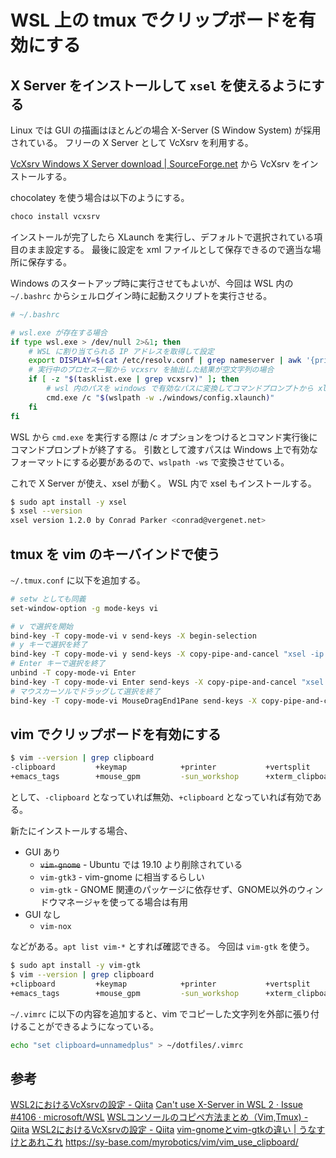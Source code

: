 # WSL 上の tmux でクリップボードを有効にする

## X Server をインストールして `xsel` を使えるようにする

Linux では GUI の描画はほとんどの場合 X-Server (S Window System) が採用されている。
フリーの X Server として VcXsrv を利用する。

[VcXsrv Windows X Server download | SourceForge.net](https://sourceforge.net/projects/vcxsrv/)  から VcXsrv をインストールする。

chocolatey を使う場合は以下のようにする。

```powershell
choco install vcxsrv
```

インストールが完了したら XLaunch を実行し、デフォルトで選択されている項目のまま設定する。
最後に設定を xml ファイルとして保存できるので適当な場所に保存する。

Windows のスタートアップ時に実行させてもよいが、今回は WSL 内の `~/.bashrc` からシェルログイン時に起動スクリプトを実行させる。

```bash
# ~/.bashrc

# wsl.exe が存在する場合
if type wsl.exe > /dev/null 2>&1; then
    # WSL に割り当てられる IP アドレスを取得して設定
    export DISPLAY=$(cat /etc/resolv.conf | grep nameserver | awk '{print $2}'):0.0
    # 実行中のプロセス一覧から vcxsrv を抽出した結果が空文字列の場合
    if [ -z "$(tasklist.exe | grep vcxsrv)" ]; then
        # wsl 内のパスを windows で有効なパスに変換してコマンドプロンプトから xlaunch を実行
        cmd.exe /c "$(wslpath -w ./windows/config.xlaunch)"
    fi
fi
```

WSL から `cmd.exe` を実行する際は /c オプションをつけるとコマンド実行後にコマンドプロンプトが終了する。
引数として渡すパスは Windows 上で有効なフォーマットにする必要があるので、`wslpath -ws` で変換させている。

これで X Server が使え、xsel が動く。
WSL 内で xsel もインストールする。

```bash
$ sudo apt install -y xsel
$ xsel --version
xsel version 1.2.0 by Conrad Parker <conrad@vergenet.net>
```

## tmux を vim のキーバインドで使う

`~/.tmux.conf` に以下を追加する。

```bash
# setw としても同義
set-window-option -g mode-keys vi

# v で選択を開始
bind-key -T copy-mode-vi v send-keys -X begin-selection
# y キーで選択を終了
bind-key -T copy-mode-vi y send-keys -X copy-pipe-and-cancel "xsel -ip && xsel -op | xsel -ib"
# Enter キーで選択を終了
unbind -T copy-mode-vi Enter
bind-key -T copy-mode-vi Enter send-keys -X copy-pipe-and-cancel "xsel -ip && xsel -op | xsel -ib"
# マウスカーソルでドラッグして選択を終了
bind-key -T copy-mode-vi MouseDragEnd1Pane send-keys -X copy-pipe-and-cancel "xsel -ip && xsel -op | xsel -ib"
```

## vim でクリップボードを有効にする

```bash
$ vim --version | grep clipboard
-clipboard         +keymap            +printer           +vertsplit
+emacs_tags        +mouse_gpm         -sun_workshop      +xterm_clipboard
```

として、`-clipboard` となっていれば無効、`+clipboard` となっていれば有効である。

新たにインストールする場合、

- GUI あり
  - ~~`vim-gnome`~~ - Ubuntu では 19.10 より削除されている
  - `vim-gtk3` - vim-gnome に相当するらしい
  - `vim-gtk` - GNOME 関連のパッケージに依存せず、GNOME以外のウィンドウマネージャを使ってる場合は有用
- GUI なし
  - `vim-nox`

などがある。`apt list vim-*` とすれば確認できる。
今回は `vim-gtk` を使う。

```bash
$ sudo apt install -y vim-gtk
$ vim --version | grep clipboard
+clipboard         +keymap            +printer           +vertsplit
+emacs_tags        +mouse_gpm         -sun_workshop      +xterm_clipboard
```

`~/.vimrc` に以下の内容を追加すると、vim でコピーした文字列を外部に張り付けることができるようになっている。

```bash
echo "set clipboard=unnamedplus" > ~/dotfiles/.vimrc
```

## 参考

[WSL2におけるVcXsrvの設定 - Qiita](https://qiita.com/ryoi084/items/0dff11134592d0bb895c)
[Can't use X-Server in WSL 2 · Issue #4106 · microsoft/WSL](https://github.com/microsoft/WSL/issues/4106)
[WSLコンソールのコピペ方法まとめ（Vim,Tmux) - Qiita](https://qiita.com/kenji0x02/items/f77008985818583bf32b)
[WSL2におけるVcXsrvの設定 - Qiita](https://qiita.com/ryoi084/items/0dff11134592d0bb895c)
[vim-gnomeとvim-gtkの違い | うなすけとあれこれ](https://blog.unasuke.com/2014/difference-of-vim-gnome-and-vim-gtk/)
<https://sy-base.com/myrobotics/vim/vim_use_clipboard/>
